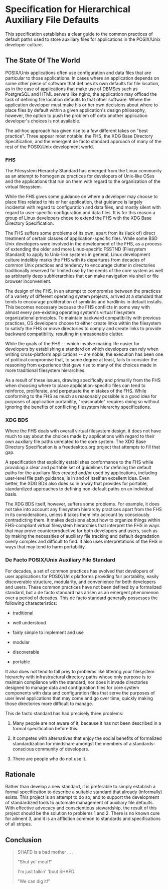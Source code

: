 # Specification for Hierarchical Auxiliary File Defaults

This specification establishes a clear guide to the common practices of default
paths used to store auxiliary files for applications in the POSIX/Unix
developer culture.

## The State Of The World

POSIX/Unix applications often use configuration and data files that are
particular to those applications.  In cases where an application depends on
some other piece of software that defines its own defaults for file location,
as in the case of applications that make use of DBMSes such as PostgreSQL and
HTML servers like nginx, the application may offload the task of defining file
location defaults to that other software.  Where the application developer must
make his or her own decisions about where to place files by default within a
given application's design philosophy, however, the option to push the problem
off onto another application developer's choices is not available.

The ad-hoc approach has given rise to a few different takes on "best practice".
Three appear most notable: the FHS, the XDG Base Directory Specification, and
the emergent de facto standard approach of many of the rest of the POSIX/Unix
development world.

### FHS

The Filesystem Hierarchy Standard has emerged from the Linux community as an
attempt to homogenize practices for developers of Unix-like OSes and the
applications that run on them with regard to the organization of the virtual
filesystem.

While the FHS gives some guidance on where a developer may choose to place
files related to his or her application, that guidance is largely incidental
with regard to configuration and data files, and mostly silent with regard to
user-specific configuration and data files.  It is for this reason a group of
Linux developers chose to extend the FHS with the XDG Base Directory
Specification.

The FHS suffers some problems of its own, apart from its (lack of) direct
treatment of certain classes of application-specific files.  While some BSD
Unix developers were involved in the development of the FHS, as a process of
extending the older and more Linux-specific FSSTND (Filesystem Standard) to
apply to Unix-like systems in general, Linux development culture indelibly
marks the FHS with its departures from decades of common Unix practices and
tendency to encourage clutter in directories traditionally reserved for limited
use by the needs of the core system as well as arbitrarily deep subhierarchies
that can make navigation via shell or file browser inconvenient.

The design of the FHS, in an attempt to compromise between the practices of a
variety of different operating system projects, arrived at a standard that
tends to encourage proliferation of symlinks and hardlinks in default installs.
This becomes necessary because the FHS conflicts in some way with almost every
pre-existing operating system's virtual filesystem organizational principles.
To maintain backward compatibility with previous practices, OS developers
choose to either create links within the filesystem to satisfy the FHS or move
directories to comply and create links to provide backward compatibility,
resulting in unreasonable clutter.

While the goals of the FHS -- which involve making life easier for developers
by establishing a standard on which developers can rely when writing
cross-platform applications -- are noble, the execution has been one of
political compromise that, to some degree at least, fails to consider the
reasoning from experience that gave rise to many of the choices made in more
traditional filesystem hierarchies.

As a result of these issues, drawing specifically and primarily from the FHS
when choosing where to place application-specific files can tend to reinforce,
proliferate, and perpetuate the mistakes of the FHS.  While conforming to the
FHS as much as reasonably possible is a good idea for purposes of application
portability, "reasonable" requires doing so without ignoring the benefits of
conflicting filesystem hierarchy specifications.

### XDG BDS

Where the FHS deals with overall virtual filesystem design, it does not have
much to say about the choices made by applications with regard to their own
auxiliary file paths unrelated to the core system.  The XDG Base Directory
Specification is a freedesktop.org project that attempts to fill that gap.

A specification that explicitly establishes conformance to the FHS while
providing a clear and portable set of guidelines for defining the default paths
for the auxiliary files created and/or used by applications, including
user-level file path guidance, is in and of itself an excellent idea.  Even
better, the XDG BDS also does so in a way that provides for portable,
standardized approaches to defining non-default paths on an individual basis.

The XDG BDS itself, however, suffers some problems.  For example, it does not
take into account any filesystem hierarchy practices apart from the FHS in its
considerations, unless it takes them into account by consciously contradicting
them.  It makes decisions about how to organize things within FHS-compliant
virtual filesystem hierarchies that interpret the FHS in ways that may prove
counterproductive for both developers and users, such as by making the
necessities of auxiliary file tracking and default degradation overly complex
and difficult to find.  It also uses interpretations of the FHS in ways that
may tend to harm portability.

### De Facto POSIX/Unix Auxiliary File Standard

For decades, a set of common practices has evolved that developers of user
applications for POSIX/Unix platforms providing fair portability, easily
discoverable structure, modularity, and convenience for both developers and
users.  These common practices have not been defined by a formalized standard,
but a de facto standard has arisen as an emergent phenomenon over a period of
decades.  This de facto standard generally possesses the following
characteristics:

* traditional

* well understood

* fairly simple to implement and use

* modular

* discoverable

* portable

It also does not tend to fall prey to problems like littering your filesystem
hierarchy with infrastructural directory paths whose only purpose is to
maintain compliance with the standard, nor does it invade directories designed
to manage data and configuration files for core system components with data and
configuration files that serve the purposes of user level applications that may
come and go over time, quickly making those directories more difficult to
manage.

This de facto standard has had precisely three problems:

1. Many people are not aware of it, because it has not been described in a
   formal specification before this.

2. It competes with alternatives that enjoy the social benefits of formalized
   standardization for mindshare amongst the members of a standards-conscious
   community of developers.

3. There are people who do not use it.

## Rationale

Rather than develop a new standard, it is preferable to simply establish a
formal specification to describe a suitable standard that already (informally)
exists.  This project is an attempt to do so, and to support the development of
standardized tools to automate management of auxiliary file defaults.  With
effective advocacy and conscientious stewardship, the result of this project
should be the solution to problems 1 and 2.  There is no known cure for ailment
3, and it is an affliction common to standards and specifications of all
stripes.

## Conclusion

> SHAFD is a bad mother . . .
>
> "Shut yo' mouf!"
>
> I'm just talkin' 'bout SHAFD.
>
> "We can dig it!"
